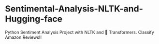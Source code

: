 # Sentimental-Analysis-NLTK-and-Hugging-face
Python Sentiment Analysis Project with NLTK and 🤗 Transformers. Classify Amazon Reviews!!
